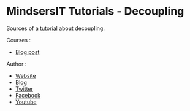 # MindsersIT Tutorials - Decoupling

Sources of a [tutorial](https://blog.nathanaelcherrier.com/en/decouple-your-code/) about decoupling.

Courses :
- [Blog post](https://blog.nathanaelcherrier.com/en/decouple-your-code/)

Author :
- [Website](http://nathanaelcherrier.com)
- [Blog](http://blog.nathanaelcherrier.com)
- [Twitter](https://twitter.com/MindsersIT)
- [Facebook](https://www.facebook.com/MindsersIT/)
- [Youtube](https://www.youtube.com/channel/UC9FajTyEA4M8K6cF4174Zlw)
